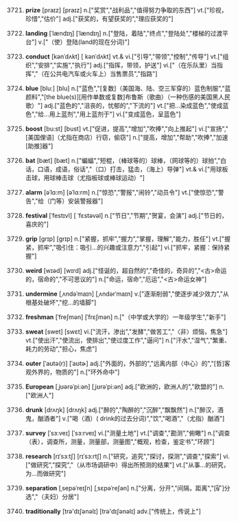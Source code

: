 3721. **prize**
[praɪz]  [praɪz]
n.["奖赏","战利品","值得努力争取的东西"]  vt.["珍视，珍惜","估价"]  adj.["获奖的，有望获奖的","理应获奖的"]  

3722. **landing**
[ˈlændɪŋ]  [ˈlændɪŋ]
n.["登陆，着陆","终点","登陆处","楼梯的过渡平台"]  v.["（使）登陆(land的现在分词)"]  

3723. **conduct**
[kənˈdʌkt]  [ kənˈdʌkt]
vt.& vi.["引导","带领","控制","传导"]  vt.["组织","安排","实施","执行"]  adj.["指挥，带领，护送"]  vi.["（在乐队里）当指挥","（在公共电汽车或火车上）当售票员","指路"]  

3724. **blue**
[blu:]  [blu]
n.["蓝色","[复数]（美国海、陆、空三军穿的）蓝色制服","蓝颜料","[the blue(s)][用作单数或复数]布鲁斯（歌曲）（一种伤感的美国黑人民歌）"]  adj.["蓝色的","沮丧的，忧郁的","下流的"]  vt.["把…染成蓝色","使成蓝色","给…用上蓝剂","用上蓝剂于"]  vi.["变成蓝色，呈蓝色"]  

3725. **boost**
[bu:st]  [bust]
vt.["促进，提高","增加","吹捧","向上推起"]  vi.["宣扬","[美国俚语]（尤指在商店）行窃，偷窃"]  n.["提高，增加","帮助","吹捧","加速[助推]器"]  

3726. **bat**
[bæt]  [bæt]
n.["蝙蝠","短棍，（棒球等的）球棒，（网球等的）球拍","白话，口语，成语，俗话","（口）打击，猛击，（海上）导弹"]  vt.& vi.["用球板击球，用球棒击球（尤指板球或棒球运动）"]  

3727. **alarm**
[əˈlɑ:m]  [əˈlɑ:rm]
n.["惊恐","警报","闹铃","动员令"]  vt.["使惊恐","警告","给（门等）安装警报器"]  

3728. **festival**
[ˈfestɪvl]  [ ˈfɛstəvəl]
n.["节日","节期","贺宴，会演"]  adj.["节日的，喜庆的"]  

3729. **grip**
[grɪp]  [ɡrɪp]
n.["紧握，抓牢","握力","掌握，理解","能力，胜任"]  vt.["握紧，抓牢","吸引住：吸引…的兴趣或注意力","引起"]  vi.["抓牢，紧握：保持紧握"]  

3730. **weird**
[wɪəd]  [wɪrd]
adj.["怪诞的，超自然的","奇怪的，奇异的","<古>命运的，宿命的","不可思议的"]  n.["命运，宿命","厄运","<古>命运女神"]  

3731. **undermine**
[ˌʌndəˈmaɪn]  [ˌʌndərˈmaɪn]
v.["逐渐削弱","使逐步减少效力","从根基处破坏","挖…的墙脚"]  

3732. **freshman**
[ˈfreʃmən]  [ˈfrɛʃmən]
n.["（中学或大学的）一年级学生","新手"]  

3733. **sweat**
[swet]  [swɛt]
vi.["流汗，渗出","发酵","做苦工","〈非〉烦恼，焦急"]  vt.["使出汗","使流出，使排出","使过度工作","逼问"]  n.["汗水","湿气","繁重、耗力的劳动","担心，焦虑"]  

3734. **outer**
[ˈaʊtə(r)]  [ˈaʊtɚ]
adj.["外面的，外部的","远离内部（中心）的","[哲]客观外界的，物质的"]  n.["环外命中"]  

3735. **European**
[ˌjʊərəˈpi:ən]  [ˌjʊrəˈpi:ən]
adj.["欧洲的，欧洲人的","欧盟的"]  n.["欧洲人"]  

3736. **drunk**
[drʌŋk]  [drʌŋk]
adj.["醉的","陶醉的","沉醉","飘飘然"]  n.["醉汉，酒鬼，酗酒者"]  v.["喝（酒）( drink的过去分词)","饮","喝酒","（尤指）酗酒"]  

3737. **survey**
[ˈsɜ:veɪ]  [ˈsɜ:rveɪ]
vi.["测量土地"]  vt.["调查","勘测","俯瞰"]  n.["调查（表），调查所，测量，测量部，测量图","概观，检查，鉴定书","环顾"]  

3738. **research**
[rɪˈsɜ:tʃ]  [rɪˈsɜ:rtʃ]
n.["研究，追究","探讨，探测","调查","探索"]  vi.["做研究","探究","（从市场调研中）得出所预测的结果"]  vt.["从事…的研究，为…而做研究"]  

3739. **separation**
[ˌsepəˈreɪʃn]  [ˌsɛpəˈreʃən]
n.["分离，分开","间隔，距离","[矿]分选","（夫妇）分居"]  

3740. **traditionally**
[trə'dɪʃənəlɪ]  [trə'dɪʃənəlɪ]
adv.["传统上，传说上"]  

